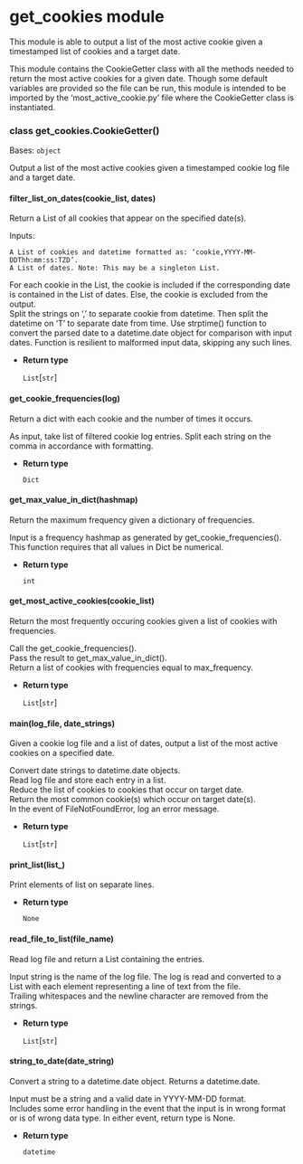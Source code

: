 # get_cookies module

This module is able to output a list of the most active cookie given a timestamped list of cookies and a target date.

This module contains the CookieGetter class with all the methods needed to return 
the most active cookies for a given date. Though some default variables are provided
so the file can be run, this module is intended to be imported by the 
‘most_active_cookie.py’ file where the CookieGetter class is instantiated.


### class get_cookies.CookieGetter()
Bases: `object`

Output a list of the most active cookies given a timestamped cookie log file and a target date.


#### filter_list_on_dates(cookie_list, dates)
Return a List of all cookies that appear on the specified date(s).

Inputs:

    A List of cookies and datetime formatted as: ‘cookie,YYYY-MM-DDThh:mm:ss:TZD’.  
    A List of dates. Note: This may be a singleton List.

For each cookie in the List, the cookie is included if the corresponding date is 
contained in the List of dates.  Else, the cookie is excluded from the output.  
Split the strings on ‘,’ to separate cookie from datetime. Then split the datetime
on ‘T’ to separate date from time. Use strptime() function to convert the parsed date
to a datetime.date object for comparison with input dates. 
Function is resilient to malformed input data, skipping any such lines.


* **Return type**

    `List`[`str`]



#### get_cookie_frequencies(log)
Return a dict with each cookie and the number of times it occurs.

As input, take list of filtered cookie log entries.
Split each string on the comma in accordance with formatting.


* **Return type**

    `Dict`



#### get_max_value_in_dict(hashmap)
Return the maximum frequency given a dictionary of frequencies.

Input is a frequency hashmap as generated by get_cookie_frequencies().  
This function requires that all values in Dict be numerical.


* **Return type**

    `int`



#### get_most_active_cookies(cookie_list)
Return the most frequently occuring cookies given a list of cookies with frequencies.

Call the get_cookie_frequencies().  
Pass the result to get_max_value_in_dict().  
Return a list of cookies with frequencies equal to max_frequency.


* **Return type**

    `List`[`str`]



#### main(log_file, date_strings)
Given a cookie log file and a list of dates, output a list of the most active cookies on a specified date.

Convert date strings to datetime.date objects.  
Read log file and store each entry in a list.  
Reduce the list of cookies to cookies that occur on target date.  
Return the most common cookie(s) which occur on target date(s).  
In the event of FileNotFoundError, log an error message.


* **Return type**

    `List`[`str`]



#### print_list(list_)
Print elements of list on separate lines.


* **Return type**

    `None`



#### read_file_to_list(file_name)
Read log file and return a List containing the entries.

Input string is the name of the log file. The log is read and converted to a
List with each element representing a line of text from the file.  
Trailing whitespaces and the newline character are removed from the strings.


* **Return type**

    `List`[`str`]



#### string_to_date(date_string)
Convert a string to a datetime.date object.  Returns a datetime.date.

Input must be a string and a valid date in YYYY-MM-DD format.  
Includes some error handling in the event that the input is in wrong format
or is of wrong data type.  In either event, return type is None.


* **Return type**

    `datetime`
